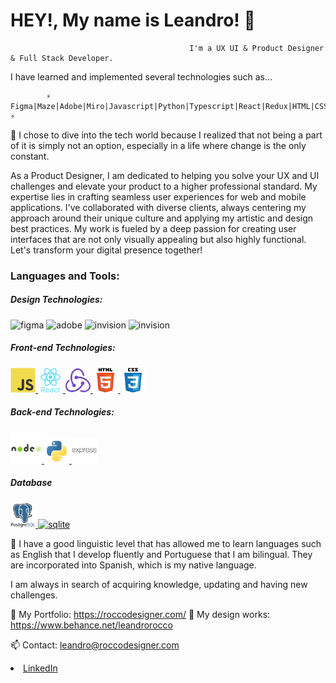 # HEY!, My name is Leandro! 👋 

                                            I'm a UX UI & Product Designer & Full Stack Developer.

I have learned and implemented several technologies such as...

            ⚡  Figma|Maze|Adobe|Miro|Javascript|Python|Typescript|React|Redux|HTML|CSS|NodeJs|Express|PostgreSQL|Sequelize ⚡


📝 I chose to dive into the tech world because I realized that not being a part of it is simply not an option, especially in a life where change is the only constant. 

As a Product Designer, I am dedicated to helping you solve your UX and UI challenges and elevate your product to a higher professional standard. My expertise lies in crafting seamless user experiences for web and mobile applications. 
I've collaborated with diverse clients, always centering my approach around their unique culture and applying my artistic and design best practices. My work is fueled by a deep passion for creating user interfaces that are not only visually appealing but also highly functional. Let's transform your digital presence together!

<h3 align="left">Languages and Tools:</h3>


<h5>Design Technologies:</h5>
<p align="left"> 

<a>
    <img src="https://w7.pngwing.com/pngs/911/515/png-transparent-figma-logo-brand-logos-brands-in-colors-icon-thumbnail.png" alt="figma" width="40" height="40"/> 
  </a>
  
  <a>
    <img src="https://cdn-icons-png.flaticon.com/512/226/226767.png" alt="adobe" width="40" height="40"/> 
  </a>
  
  <a>
    <img src="https://cdn-icons-png.flaticon.com/512/5968/5968720.png" alt="invision" width="40" height="40"/> 
  </a>
  
   <a>
    <img src="https://www.icesi.edu.co/servicios/wp-content/uploads/2020/08/Miro-Icono.png" alt="invision" width="40" height="40"/> 
  </a>
  
  
  
</p>

<h5>Front-end Technologies:</h5>
<p align="left"> 
  <a href="https://developer.mozilla.org/en-US/docs/Web/JavaScript" target="_blank"> 
    <img src="https://raw.githubusercontent.com/devicons/devicon/master/icons/javascript/javascript-original.svg" alt="javascript" width="40" height="40"/> 
  </a>
  <a href="https://reactjs.org/" target="_blank"> 
    <img src="https://raw.githubusercontent.com/devicons/devicon/master/icons/react/react-original-wordmark.svg" alt="react" width="40" height="40"/> 
  </a> 
  <a href="https://redux.js.org" target="_blank"> 
    <img src="https://raw.githubusercontent.com/devicons/devicon/master/icons/redux/redux-original.svg" alt="redux" width="40" height="40"/> 
  </a>
  
  <a href="https://www.w3.org/html/" target="_blank"> 
    <img src="https://raw.githubusercontent.com/devicons/devicon/master/icons/html5/html5-original-wordmark.svg" alt="html5" width="40" height="40"/> 
  </a>
  
  <a href="https://www.w3schools.com/css/" target="_blank"> 
    <img src="https://raw.githubusercontent.com/devicons/devicon/master/icons/css3/css3-original-wordmark.svg" alt="css3" width="40" height="40"/> 
  </a>
 </p>
 
 <h5>Back-end Technologies:</h5>
 <p align="left" >
  <a href="https://nodejs.org" target="_blank"> 
    <img src="https://raw.githubusercontent.com/devicons/devicon/master/icons/nodejs/nodejs-original-wordmark.svg" alt="nodejs" width="50" height="50"/> 
  </a>
 
 <a href="https://www.python.org" target="_blank"> 
    <img src="https://raw.githubusercontent.com/devicons/devicon/master/icons/python/python-original.svg" alt="python" width="40" height="40"/> 
 </a> 
 
  <a href="https://expressjs.com" target="_blank"> 
    <img src="https://raw.githubusercontent.com/devicons/devicon/master/icons/express/express-original-wordmark.svg" alt="express" width="40" height="40"/>
  </a> 
 

  </a>
 </p>
 
 <h5>Database</h5>
 <p align="left">
  <a href="https://www.postgresql.org" target="_blank"> 
    <img src="https://raw.githubusercontent.com/devicons/devicon/master/icons/postgresql/postgresql-original-wordmark.svg" alt="postgresql" width="40" height="40"/> 
  </a>
  
  <a href="https://www.sqlite.org/" target="_blank"> 
    <img src="https://www.vectorlogo.zone/logos/sqlite/sqlite-icon.svg" alt="sqlite" width="40" height="40"/> 
  </a>
</p>








🔭 I have a good linguistic level that has allowed me to learn languages such as English that I develop fluently and Portuguese that I am bilingual. They are incorporated into Spanish, which is my native language. 

I am always in search of acquiring knowledge, updating and having new challenges.

 🌱 My Portfolio: https://roccodesigner.com/
 🌱 My design works: https://www.behance.net/leandrorocco
 

📫 Contact: 
leandro@roccodesigner.com 


<li><a href="https://www.linkedin.com/in/leandro-rocco/" class="icon brands fa-linkedin-in"><span class="label">LinkedIn</span></a></li>
